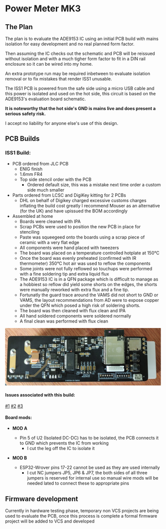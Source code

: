 # Power Meter MK3

## The Plan

The plan is to evaluate the ADE9153 IC using an initial PCB build with mains isolation for easy development and no real planned form factor.

Then assuming the IC checks out the schematic and PCB will be reissued without isolation and with a much tigher form factor to fit in a DIN rail enclosure so it can be wired into my home.

An extra prototype run may be required inbetween to evaluate isolation removal or to fix mistakes that render ISS1 unusable.

The ISS1 PCB is powered from the safe side using a micro USB cable and this power is isolated and used on the hot side, this circuit is based on the ADE9153's evaluation board schematic. 

**It is noteworthy that the hot side's GND is mains live and does present a serious safety risk.**

I accept no liability for anyone else's use of this design.


## PCB Builds

### ISS1 Build:
- PCB ordered from JLC PCB
  - ENIG finish
  - 1.6mm FR4
  - Top side stencil order with the PCB
    - Ordered default size, this was a mistake next time order a custom side much smaller
- Parts ordered from LCSC and DigiKey kitting for 2 PCBs
  - DHL on behalf of Digikey charged excessive customs charges inflating the build cost greatly I recommend Mouser as an alternative (for the UK) and have upissued the BOM accordingly
- Assembled at home
  - Boards were cleaned with IPA
  - Scrap PCBs were used to position the new PCB in place for stenciling
  - Paste was squeegeed onto the boards using a scrap piece of ceramic with a very flat edge
  - All components were hand placed with tweezers
  - The board was placed on a temperature controlled hotplate at 150°C
  - Once the board was evenly preheated (confirmed with IR thermometer) 350°C hot air was used to reflow the components
  - Some joints were not fully reflowed so touchups were performed with a fine soldering tip and extra liquid flux
  - The ADE9153 IC is in a QFN package which is difficult to manage as a hobbiest so reflow did yield some shorts on the edges, the shorts were manually reworked with extra flux and a fine tip.
  - Fortunatly the guard trace around the VAMS did not short to GND or VAMS, the layout recommendations from AD were to expose copper under the QFN which posed a high risk of soldering shorts.
  - The board was then cleaned with flux clean and IPA
  - All hand soldered components were soldered normally
  - A final clean was performed with flux clean
  
![ISS1 Build](/img/ISS1-MOD-A-B.png)

#### Issues associated with this build:
[#1](/../../issues/1) [#2](/../../issues/2) [#3](/../../issues/3)
#### Board mods:
- **MOD A** 
  - Pin 5 of U2 (Isolated DC-DC) has to be isolated, the PCB connects it to GND which prevents the IC from working
     - I cut the leg off the IC to isolate it

- **MOD B** 
  - ESP32-Wrover pins 17-22 cannot be used as they are used internally
     - I cut NC jumpers JP5, JP6 & JP7, the both sides of all three jumpers is reserved for internal use so manual wire mods will be needed lated to connect these to appropriate pins
  

## Firmware development

Currently in hardware testing phase, temporary non VCS projects are being used to evaluate the PCB, once this process is complete a formal firmware project will be added to VCS and developed
